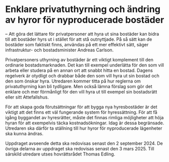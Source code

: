 # Enklare privatuthyrning och ändring av hyror för nyproducerade bostäder

– Att göra det lättare för privatpersoner att hyra ut sina bostäder kan bidra till att bostäder hyrs ut i stället för att stå outnyttjade. På så sätt kan de bostäder som faktiskt finns, användas på ett mer effektivt sätt, säger infrastruktur- och bostadsminister Andreas Carlson.

Privatpersoners uthyrning av bostäder är ett viktigt komplement till den ordinarie bostadsmarknaden. Det kan till exempel underlätta för den som vill arbeta eller studera på en annan ort att snabbt hitta en bostad. Dagens regelverk är otydligt och drabbar både den som vill hyra ut sin bostad och den som önskar hyra. Utredaren kommer titta på hur reglerna om privatuthyrning kan bli tydligare. Men också lämna förslag som gör det enklare och mer förmånligt för den vill hyra ut till exempel sin bostads­rätt eller sitt Attefallshus.

För att skapa goda förutsättningar för att bygga nya hyresbostäder är det viktigt att det finns ett väl fungerande system för hyressättning. För att få igång byggandet av hyresrätter, måste det finnas rimliga möjligheter att höja hyran för att exempelvis täcka kostnadsökningar. Idag är dessa begränsade. Utredaren ska därför ta ställning till hur hyror för nyproducerade lägenheter ska kunna ändras.

Uppdraget avseende detta ska redovisas senast den 2 september 2024. De övriga delarna av uppdraget ska redovisas senast den 3 mars 2025. Till särskild utredare utses hovrättsrådet Thomas Edling.
